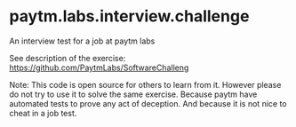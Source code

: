 # paytm.labs.interview.challenge
An interview test for a job at paytm labs

See description of the exercise:
https://github.com/PaytmLabs/SoftwareChalleng

Note: This code is open source for others to learn from it. 
However please do not try to use it to solve the same exercise. 
Because paytm have automated tests to prove any act of deception. 
And because it is not nice to cheat in a job test.

